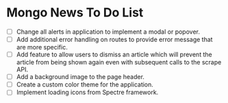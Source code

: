 # Mongo News To Do List
- [ ] Change all alerts in application to implement a modal or popover.
- [ ] Add additional error handling on routes to provide error message that are more specific.
- [ ] Add feature to allow users to dismiss an article which will prevent the article from being 
shown again even with subsequent calls to the scrape API.
- [ ] Add a background image to the page header.
- [ ] Create a custom color theme for the application.
- [ ] Implement loading icons from Spectre framework.